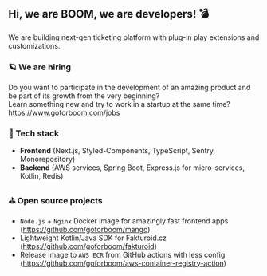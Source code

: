 ## Hi, we are BOOM, we are developers! 💣
We are building next-gen ticketing platform with plug-in play extensions and customizations.

### 🪐 We are hiring
Do you want to participate in the development of an amazing product and be part of its growth from the very beginning?   
Learn something new and try to work in a startup at the same time? https://www.goforboom.com/jobs

### 🚀 Tech stack
- **Frontend** (Next.js, Styled-Components, TypeScript, Sentry, Monorepository)
- **Backend** (AWS services, Spring Boot, Express.js for micro-services, Kotlin, Redis)

### ⛳️ Open source projects
- `Node.js` + `Nginx` Docker image for amazingly fast frontend apps (https://github.com/goforboom/mango)
- Lightweight Kotlin/Java SDK for Fakturoid.cz (https://github.com/goforboom/fakturoid)
- Release image to `AWS ECR` from GitHub actions with less config (https://github.com/goforboom/aws-container-registry-action)
